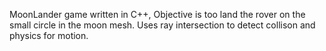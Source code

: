 MoonLander game written in C++, Objective is too land the rover on the small circle in the moon mesh. Uses ray intersection to detect collison and 
physics for motion.
